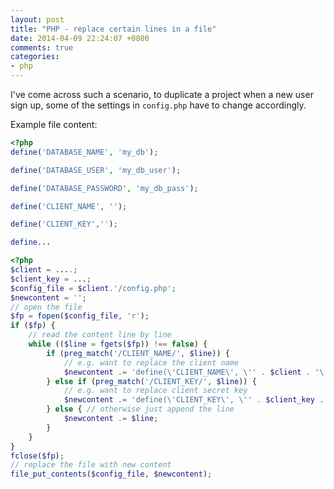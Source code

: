 ```yaml
---
layout: post
title: "PHP - replace certain lines in a file"
date: 2014-04-09 22:24:07 +0800
comments: true
categories: 
- php
---
```


I've come across such a scenario, to duplicate a project when a new user sign up, some of the settings in `config.php` have to change accordingly.

Example file content:

```php config.php
<?php
define('DATABASE_NAME', 'my_db');

define('DATABASE_USER', 'my_db_user');

define('DATABASE_PASSWORD', 'my_db_pass');

define('CLIENT_NAME', '');

define('CLIENT_KEY','');

define...
```

```php
<?php
$client = ....;
$client_key = ...;
$config_file = $client.'/config.php';
$newcontent = '';
// open the file
$fp = fopen($config_file, 'r');
if ($fp) {
    // read the content line by line
    while (($line = fgets($fp)) !== false) {
        if (preg_match('/CLIENT_NAME/', $line)) {
            // e.g. want to replace the client name
            $newcontent .= 'define(\'CLIENT_NAME\', \'' . $client . '\');'.PHP_EOL;
        } else if (preg_match('/CLIENT_KEY/', $line)) {
            // e.g. want to replace client secret key
            $newcontent .= 'define(\'CLIENT_KEY\', \'' . $client_key . '\');'.PHP_EOL;
        } else { // otherwise just append the line
            $newcontent .= $line;
        }
    }
}
fclose($fp);
// replace the file with new content
file_put_contents($config_file, $newcontent);
```
